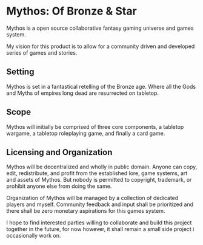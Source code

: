 # Mythos: Of Bronze & Star

Mythos is a open source collaborative fantasy gaming universe and games system.

My vision for this product is to allow for a community driven and developed series of games and stories.

## Setting

Mythos is set in a fantastical retelling of the Bronze age. Where all the Gods and Myths of empires long dead are resurrected on tabletop.

## Scope 

Mythos will initially be comprised of three core components, a tabletop wargame, a tabletop roleplaying game, and finally a card game. 

## Licensing and Organization

Mythos will be decentralized and wholly in public domain. Anyone can copy, edit, redistribute, and profit from the established lore, game systems, art and assets of Mythos. But nobody is permitted to copyright, trademark, or prohibit anyone else from doing the same. 

Organization of Mythos will be managed by a collection of dedicated players and myself. Community feedback and input shall be prioritized and there shall be zero monetary aspirations for this games system. 


I hope to find interested parties willing to collaborate and build this project together in the future, for now however, it shall remain a small side project i occasionally work on.

